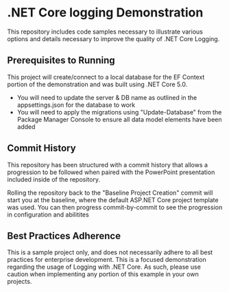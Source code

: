 # .NET Core logging Demonstration

This repository includes code samples necessary to illustrate various options and details necessary to improve the quality of .NET Core Logging.

## Prerequisites to Running

This project will create/connect to a local database for the EF Context portion of the demonstration and was built using .NET Core 5.0.  

* You will need to update the server & DB name as outlined in the appsettings.json for the database to work
* You will need to apply the migrations using "Update-Database" from the Package Manager Console to ensure all data model elements have been added

## Commit History

This repository has been structured with a commit history that allows a progression to be followed when paired with the PowerPoint presentation included inside of the repository.

Rolling the repository back to the "Baseline Project Creation" commit will start you at the baseline, where the default ASP.NET Core project template was used.  You can then progress commit-by-commit to see the progression in configuration and abilitites

## Best Practices Adherence

This is a sample project only, and does not necessarily adhere to all best practices for enterprise development.  This is a focused demonstration regarding the usage of Logging with .NET Core.  As such, please use caution when implementing any portion of this example in your own projects.
